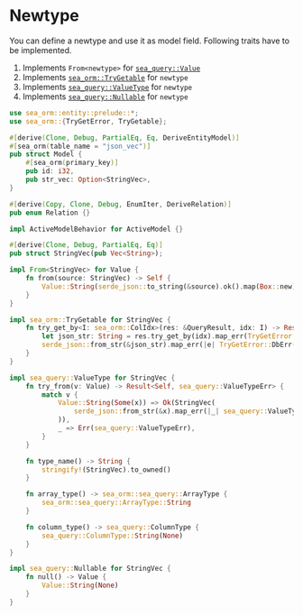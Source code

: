 # Newtype

You can define a newtype and use it as model field. Following traits have to be implemented.

1. Implements `From<newtype>` for [`sea_query::Value`](https://docs.rs/sea-query/0.28/sea_query/value/enum.Value.html)
2. Implements [`sea_orm::TryGetable`](https://docs.rs/sea-orm/0.11/sea_orm/trait.TryGetable.html) for `newtype`
3. Implements [`sea_query::ValueType`](https://docs.rs/sea-query/0.28/sea_query/value/trait.ValueType.html) for `newtype`
4. Implements [`sea_query::Nullable`](https://docs.rs/sea-query/0.28/sea_query/value/trait.Nullable.html) for `newtype`

```rust
use sea_orm::entity::prelude::*;
use sea_orm::{TryGetError, TryGetable};

#[derive(Clone, Debug, PartialEq, Eq, DeriveEntityModel)]
#[sea_orm(table_name = "json_vec")]
pub struct Model {
    #[sea_orm(primary_key)]
    pub id: i32,
    pub str_vec: Option<StringVec>,
}

#[derive(Copy, Clone, Debug, EnumIter, DeriveRelation)]
pub enum Relation {}

impl ActiveModelBehavior for ActiveModel {}

#[derive(Clone, Debug, PartialEq, Eq)]
pub struct StringVec(pub Vec<String>);

impl From<StringVec> for Value {
    fn from(source: StringVec) -> Self {
        Value::String(serde_json::to_string(&source).ok().map(Box::new))
    }
}

impl sea_orm::TryGetable for StringVec {
    fn try_get_by<I: sea_orm::ColIdx>(res: &QueryResult, idx: I) -> Result<Self, TryGetError> {
        let json_str: String = res.try_get_by(idx).map_err(TryGetError::DbErr)?;
        serde_json::from_str(&json_str).map_err(|e| TryGetError::DbErr(DbErr::Json(e.to_string())))
    }
}

impl sea_query::ValueType for StringVec {
    fn try_from(v: Value) -> Result<Self, sea_query::ValueTypeErr> {
        match v {
            Value::String(Some(x)) => Ok(StringVec(
                serde_json::from_str(&x).map_err(|_| sea_query::ValueTypeErr)?,
            )),
            _ => Err(sea_query::ValueTypeErr),
        }
    }

    fn type_name() -> String {
        stringify!(StringVec).to_owned()
    }

    fn array_type() -> sea_orm::sea_query::ArrayType {
        sea_orm::sea_query::ArrayType::String
    }

    fn column_type() -> sea_query::ColumnType {
        sea_query::ColumnType::String(None)
    }
}

impl sea_query::Nullable for StringVec {
    fn null() -> Value {
        Value::String(None)
    }
}
```